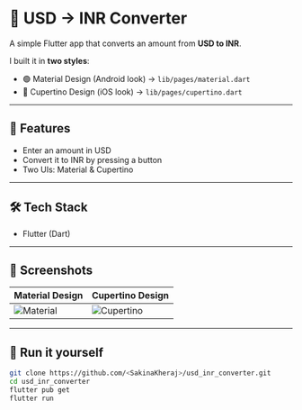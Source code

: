 # 💱 USD → INR Converter  

A simple Flutter app that converts an amount from **USD to INR**.  

I built it in **two styles**:  
- 🟢 Material Design (Android look) → `lib/pages/material.dart`  
- 🔵 Cupertino Design (iOS look) → `lib/pages/cupertino.dart`  

---

## 🚀 Features
- Enter an amount in USD  
- Convert it to INR by pressing a button  
- Two UIs: Material & Cupertino  

---

## 🛠 Tech Stack
- Flutter (Dart)  

---

## 📸 Screenshots
| Material Design | Cupertino Design |
|-----------------|------------------|
| ![Material](assets/images/material.png) | ![Cupertino](assets/images/cupertino.png) |

---

## 🔧 Run it yourself

```bash
git clone https://github.com/<SakinaKheraj>/usd_inr_converter.git
cd usd_inr_converter
flutter pub get
flutter run
